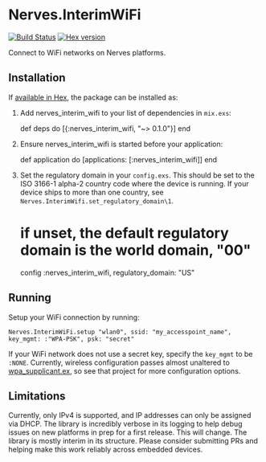 # Nerves.InterimWiFi
[![Build Status](https://travis-ci.org/nerves-project/nerves_interim_wifi.svg?branch=master)](https://travis-ci.org/nerves-project/nerves_interim_wifi)
[![Hex version](https://img.shields.io/hexpm/v/nerves_interim_wifi.svg "Hex version")](https://hex.pm/packages/nerves_interim_wifi)

Connect to WiFi networks on Nerves platforms.

## Installation

If [available in Hex](https://hex.pm/docs/publish), the package can be installed as:

  1. Add nerves_interim_wifi to your list of dependencies in `mix.exs`:

        def deps do
          [{:nerves_interim_wifi, "~> 0.1.0"}]
        end

  2. Ensure nerves_interim_wifi is started before your application:

        def application do
          [applications: [:nerves_interim_wifi]]
        end

  3. Set the regulatory domain in your `config.exs`. This should be set to the
     ISO 3166-1 alpha-2 country code where the device is running. If your device
     ships to more than one country, see `Nerves.InterimWifi.set_regulatory_domain\1`.

        # if unset, the default regulatory domain is the world domain, "00"
        config :nerves_interim_wifi,
          regulatory_domain: "US"

## Running

Setup your WiFi connection by running:

    Nerves.InterimWiFi.setup "wlan0", ssid: "my_accesspoint_name", key_mgmt: :"WPA-PSK", psk: "secret"

If your WiFi network does not use a secret key, specify the `key_mgmt` to be `:NONE`.
Currently, wireless configuration passes almost unaltered to [wpa_supplicant.ex](https://github.com/fhunleth/wpa_supplicant.ex), so see that
project for more configuration options.

## Limitations

Currently, only IPv4 is supported, and IP addresses can only be assigned via
DHCP. The library is incredibly verbose in its logging to help debug issues
on new platforms in prep for a first release. This will change. The library
is mostly interim in its structure. Please consider submitting PRs and helping
make this work reliably across embedded devices.
